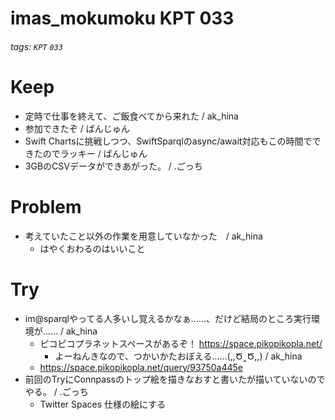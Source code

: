 # imas_mokumoku KPT 033

###### tags: `KPT` `033`

# Keep
- 定時で仕事を終えて、ご飯食べてから来れた / ak_hina
- 参加できたぞ / ばんじゅん
- Swift Chartsに挑戦しつつ、SwiftSparqlのasync/await対応もこの時間でできたのでラッキー / ばんじゅん
- 3GBのCSVデータができあがった。 / .ごっち

# Problem
- 考えていたこと以外の作業を用意していなかった　/ ak_hina
    - はやくおわるのはいいこと

# Try
- im@sparqlやってる人多いし覚えるかなぁ……、だけど結局のところ実行環境が…… / ak_hina
    - ピコピコプラネットスペースがあるぞ！  https://space.pikopikopla.net/
        - よーねんきなので、つかいかたおぼえる……(,,Ծ‸Ծ,,) / ak_hina
    - https://space.pikopikopla.net/query/93750a445e
- 前回のTryにConnpassのトップ絵を描きなおすと書いたが描いていないのでやる。 / .ごっち
    - Twitter Spaces 仕様の絵にする
